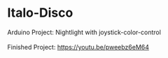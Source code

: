 # Italo-Disco
Arduino Project: Nightlight with joystick-color-control </br>
</br>
Finished Project: https://youtu.be/pweebz6eM64

